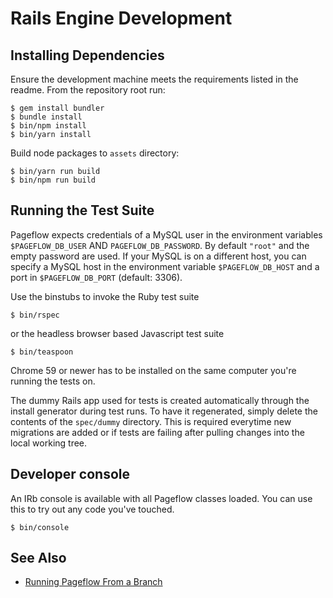 # Rails Engine Development

## Installing Dependencies

Ensure the development machine meets the requirements listed in the
readme. From the repository root run:

    $ gem install bundler
    $ bundle install
    $ bin/npm install
    $ bin/yarn install

Build node packages to `assets` directory:

    $ bin/yarn run build
    $ bin/npm run build

## Running the Test Suite

Pageflow expects credentials of a MySQL user in the environment
variables `$PAGEFLOW_DB_USER` AND `PAGEFLOW_DB_PASSWORD`. By default
`"root"` and the empty password are used. If your MySQL is on a
different host, you can specify a MySQL host in the environment
variable `$PAGEFLOW_DB_HOST` and a port in `$PAGEFLOW_DB_PORT`
(default: 3306).

Use the binstubs to invoke the Ruby test suite

    $ bin/rspec

or the headless browser based Javascript test suite

    $ bin/teaspoon

Chrome 59 or newer has to be installed on the same computer you're running
the tests on.

The dummy Rails app used for tests is created automatically through the
install generator during test runs. To have it regenerated,
simply delete the contents of the `spec/dummy` directory. This is
required everytime new migrations are added or if tests are failing
after pulling changes into the local working tree.

## Developer console

An IRb console is available with all Pageflow classes loaded.
You can use this to try out any code you've touched.

    $ bin/console

## See Also

* [Running Pageflow From a Branch](running_pageflow_from_a_branch.md)
